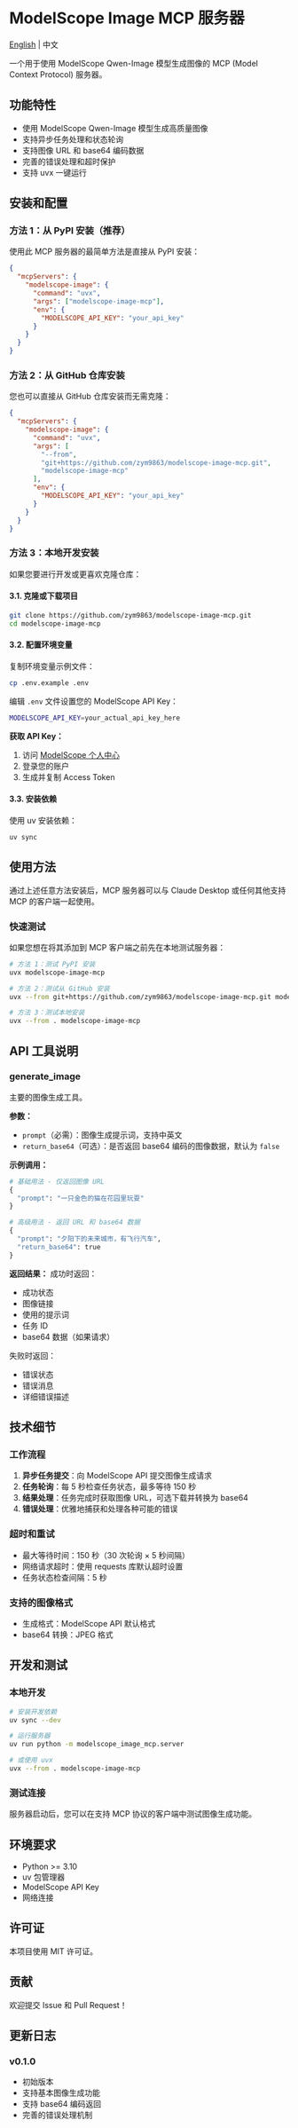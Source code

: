 # ModelScope Image MCP 服务器

[English](README.md) | 中文

一个用于使用 ModelScope Qwen-Image 模型生成图像的 MCP (Model Context Protocol) 服务器。

## 功能特性

- 使用 ModelScope Qwen-Image 模型生成高质量图像
- 支持异步任务处理和状态轮询
- 支持图像 URL 和 base64 编码数据
- 完善的错误处理和超时保护
- 支持 uvx 一键运行

## 安装和配置

### 方法 1：从 PyPI 安装（推荐）

使用此 MCP 服务器的最简单方法是直接从 PyPI 安装：

```json
{
  "mcpServers": {
    "modelscope-image": {
      "command": "uvx",
      "args": ["modelscope-image-mcp"],
      "env": {
        "MODELSCOPE_API_KEY": "your_api_key"
      }
    }
  }
}
```

### 方法 2：从 GitHub 仓库安装

您也可以直接从 GitHub 仓库安装而无需克隆：

```json
{
  "mcpServers": {
    "modelscope-image": {
      "command": "uvx",
      "args": [
        "--from", 
        "git+https://github.com/zym9863/modelscope-image-mcp.git",
        "modelscope-image-mcp"
      ],
      "env": {
        "MODELSCOPE_API_KEY": "your_api_key"
      }
    }
  }
}
```

### 方法 3：本地开发安装

如果您要进行开发或更喜欢克隆仓库：

#### 3.1. 克隆或下载项目

```bash
git clone https://github.com/zym9863/modelscope-image-mcp.git
cd modelscope-image-mcp
```

#### 3.2. 配置环境变量

复制环境变量示例文件：
```bash
cp .env.example .env
```

编辑 `.env` 文件设置您的 ModelScope API Key：
```bash
MODELSCOPE_API_KEY=your_actual_api_key_here
```

**获取 API Key：**
1. 访问 [ModelScope 个人中心](https://modelscope.cn/my/myaccesstoken)
2. 登录您的账户
3. 生成并复制 Access Token

#### 3.3. 安装依赖

使用 uv 安装依赖：
```bash
uv sync
```

## 使用方法

通过上述任意方法安装后，MCP 服务器可以与 Claude Desktop 或任何其他支持 MCP 的客户端一起使用。

### 快速测试

如果您想在将其添加到 MCP 客户端之前先在本地测试服务器：

```bash
# 方法 1：测试 PyPI 安装
uvx modelscope-image-mcp

# 方法 2：测试从 GitHub 安装
uvx --from git+https://github.com/zym9863/modelscope-image-mcp.git modelscope-image-mcp

# 方法 3：测试本地安装
uvx --from . modelscope-image-mcp
```

## API 工具说明

### generate_image

主要的图像生成工具。

**参数：**
- `prompt`（必需）：图像生成提示词，支持中英文
- `return_base64`（可选）：是否返回 base64 编码的图像数据，默认为 `false`

**示例调用：**

```python
# 基础用法 - 仅返回图像 URL
{
  "prompt": "一只金色的猫在花园里玩耍"
}

# 高级用法 - 返回 URL 和 base64 数据
{
  "prompt": "夕阳下的未来城市，有飞行汽车",
  "return_base64": true
}
```

**返回结果：**
成功时返回：
- 成功状态
- 图像链接
- 使用的提示词
- 任务 ID
- base64 数据（如果请求）

失败时返回：
- 错误状态
- 错误消息  
- 详细错误描述

## 技术细节

### 工作流程

1. **异步任务提交**：向 ModelScope API 提交图像生成请求
2. **任务轮询**：每 5 秒检查任务状态，最多等待 150 秒
3. **结果处理**：任务完成时获取图像 URL，可选下载并转换为 base64
4. **错误处理**：优雅地捕获和处理各种可能的错误

### 超时和重试

- 最大等待时间：150 秒（30 次轮询 × 5 秒间隔）
- 网络请求超时：使用 requests 库默认超时设置
- 任务状态检查间隔：5 秒

### 支持的图像格式

- 生成格式：ModelScope API 默认格式
- base64 转换：JPEG 格式

## 开发和测试

### 本地开发

```bash
# 安装开发依赖
uv sync --dev

# 运行服务器
uv run python -m modelscope_image_mcp.server

# 或使用 uvx
uvx --from . modelscope-image-mcp
```

### 测试连接

服务器启动后，您可以在支持 MCP 协议的客户端中测试图像生成功能。

## 环境要求

- Python >= 3.10
- uv 包管理器
- ModelScope API Key
- 网络连接

## 许可证

本项目使用 MIT 许可证。

## 贡献

欢迎提交 Issue 和 Pull Request！

## 更新日志

### v0.1.0
- 初始版本
- 支持基本图像生成功能
- 支持 base64 编码返回
- 完善的错误处理机制